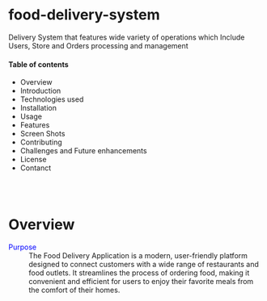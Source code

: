 # food-delivery-system
Delivery System that features wide variety of operations which Include Users, Store and Orders processing and management 
<h4>Table of contents</h4>
<ul>
  <li>Overview</li>
  <li>Introduction</li>
  <li>Technologies used</li>
  <li>Installation</li>
  <li>Usage</li>
  <li>Features</li>
  <li>Screen Shots</li>
  <li>Contributing</li>
  <li>Challenges and Future enhancements</li>
  <li>License</li>
  <li>Contanct</li>
</ul>
<br><br>

<h1>Overview</h1>
<dl>
  <dt style ="color:blue">Purpose</dt>
  <dd>The Food Delivery Application is a modern, user-friendly platform designed to connect customers with a wide range of restaurants and food outlets. It streamlines the process of ordering food, making it convenient and efficient for users to enjoy their favorite meals from the comfort of their homes.</dd>
</dl>
